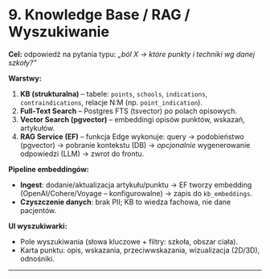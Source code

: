 # 9. Knowledge Base / RAG / Wyszukiwanie

**Cel:** odpowiedź na pytania typu: _„ból X → które punkty i techniki wg danej szkoły?”_

**Warstwy:**

1. **KB (strukturalna)** – tabele: `points`, `schools`, `indications`, `contraindications`, relacje N:M (np. `point_indication`).
2. **Full‑Text Search** – Postgres FTS (tsvector) po polach opisowych.
3. **Vector Search (pgvector)** – embeddingi opisów punktów, wskazań, artykułów.
4. **RAG Service (EF)** – funkcja Edge wykonuje: query → podobieństwo (pgvector) → pobranie kontekstu (DB) → _opcjonalnie_ wygenerowanie odpowiedzi (LLM) → zwrot do frontu.

**Pipeline embeddingów:**

- **Ingest**: dodanie/aktualizacja artykułu/punktu → EF tworzy embedding (OpenAI/Cohere/Voyage – konfigurowalne) → zapis do `kb_embeddings`.
- **Czyszczenie danych**: brak PII; KB to wiedza fachowa, nie dane pacjentów.

**UI wyszukiwarki:**

- Pole wyszukiwania (słowa kluczowe + filtry: szkoła, obszar ciała).
- Karta punktu: opis, wskazania, przeciwwskazania, wizualizacja (2D/3D), odnośniki.

---
